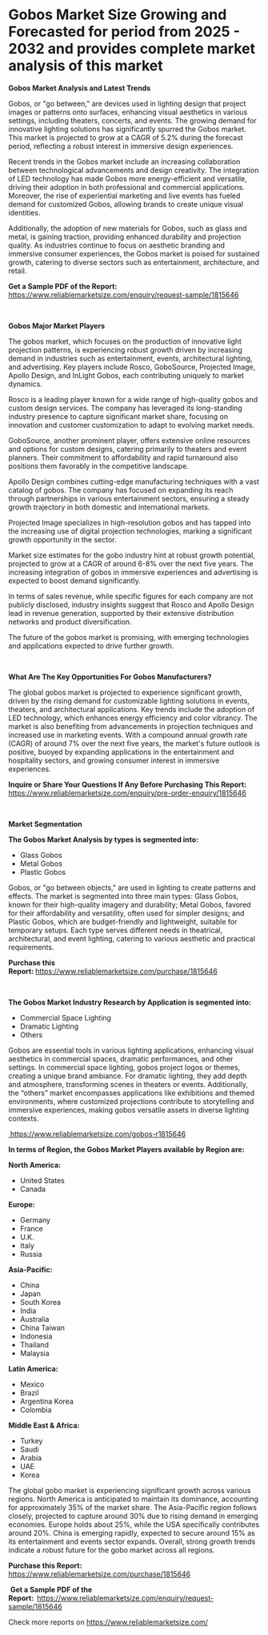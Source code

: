 <p><h1>Gobos Market Size Growing and Forecasted for period from 2025 - 2032 and provides complete market analysis of this market</h1></p><p><strong>Gobos Market Analysis and Latest Trends</strong></p>
<p><p>Gobos, or "go between," are devices used in lighting design that project images or patterns onto surfaces, enhancing visual aesthetics in various settings, including theaters, concerts, and events. The growing demand for innovative lighting solutions has significantly spurred the Gobos market. This market is projected to grow at a CAGR of 5.2% during the forecast period, reflecting a robust interest in immersive design experiences.</p><p>Recent trends in the Gobos market include an increasing collaboration between technological advancements and design creativity. The integration of LED technology has made Gobos more energy-efficient and versatile, driving their adoption in both professional and commercial applications. Moreover, the rise of experiential marketing and live events has fueled demand for customized Gobos, allowing brands to create unique visual identities. </p><p>Additionally, the adoption of new materials for Gobos, such as glass and metal, is gaining traction, providing enhanced durability and projection quality. As industries continue to focus on aesthetic branding and immersive consumer experiences, the Gobos market is poised for sustained growth, catering to diverse sectors such as entertainment, architecture, and retail.</p></p>
<p><strong>Get a Sample PDF of the Report:&nbsp;</strong> <a href="https://www.reliablemarketsize.com/enquiry/request-sample/1815646?utm_campaign=2316&utm_medium=2&utm_source=Github&utm_content=ia&utm_term=07022025&utm_id=gobos">https://www.reliablemarketsize.com/enquiry/request-sample/1815646</a></p>
<p>&nbsp;</p>
<p><strong>Gobos Major Market Players</strong></p>
<p><p>The gobos market, which focuses on the production of innovative light projection patterns, is experiencing robust growth driven by increasing demand in industries such as entertainment, events, architectural lighting, and advertising. Key players include Rosco, GoboSource, Projected Image, Apollo Design, and InLight Gobos, each contributing uniquely to market dynamics.</p><p>Rosco is a leading player known for a wide range of high-quality gobos and custom design services. The company has leveraged its long-standing industry presence to capture significant market share, focusing on innovation and customer customization to adapt to evolving market needs.</p><p>GoboSource, another prominent player, offers extensive online resources and options for custom designs, catering primarily to theaters and event planners. Their commitment to affordability and rapid turnaround also positions them favorably in the competitive landscape.</p><p>Apollo Design combines cutting-edge manufacturing techniques with a vast catalog of gobos. The company has focused on expanding its reach through partnerships in various entertainment sectors, ensuring a steady growth trajectory in both domestic and international markets.</p><p>Projected Image specializes in high-resolution gobos and has tapped into the increasing use of digital projection technologies, marking a significant growth opportunity in the sector.</p><p>Market size estimates for the gobo industry hint at robust growth potential, projected to grow at a CAGR of around 6-8% over the next five years. The increasing integration of gobos in immersive experiences and advertising is expected to boost demand significantly.</p><p>In terms of sales revenue, while specific figures for each company are not publicly disclosed, industry insights suggest that Rosco and Apollo Design lead in revenue generation, supported by their extensive distribution networks and product diversification.</p><p>The future of the gobos market is promising, with emerging technologies and applications expected to drive further growth.</p></p>
<p>&nbsp;</p>
<p><strong>What Are The Key Opportunities For Gobos Manufacturers?</strong></p>
<p><p>The global gobos market is projected to experience significant growth, driven by the rising demand for customizable lighting solutions in events, theaters, and architectural applications. Key trends include the adoption of LED technology, which enhances energy efficiency and color vibrancy. The market is also benefiting from advancements in projection techniques and increased use in marketing events. With a compound annual growth rate (CAGR) of around 7% over the next five years, the market's future outlook is positive, buoyed by expanding applications in the entertainment and hospitality sectors, and growing consumer interest in immersive experiences.</p></p>
<p><strong>Inquire or Share Your Questions If Any Before Purchasing This Report:</strong> <a href="https://www.reliablemarketsize.com/enquiry/pre-order-enquiry/1815646?utm_campaign=2316&utm_medium=2&utm_source=Github&utm_content=ia&utm_term=07022025&utm_id=gobos">https://www.reliablemarketsize.com/enquiry/pre-order-enquiry/1815646</a></p>
<p>&nbsp;</p>
<p><strong>Market Segmentation</strong></p>
<p><strong>The Gobos Market Analysis by types is segmented into:</strong></p>
<p><ul><li>Glass Gobos</li><li>Metal Gobos</li><li>Plastic Gobos</li></ul></p>
<p><p>Gobos, or "go between objects," are used in lighting to create patterns and effects. The market is segmented into three main types: Glass Gobos, known for their high-quality imagery and durability; Metal Gobos, favored for their affordability and versatility, often used for simpler designs; and Plastic Gobos, which are budget-friendly and lightweight, suitable for temporary setups. Each type serves different needs in theatrical, architectural, and event lighting, catering to various aesthetic and practical requirements.</p></p>
<p><strong>Purchase this Report:&nbsp;</strong><a href="https://www.reliablemarketsize.com/purchase/1815646?utm_campaign=2316&utm_medium=2&utm_source=Github&utm_content=ia&utm_term=07022025&utm_id=gobos">https://www.reliablemarketsize.com/purchase/1815646</a></p>
<p>&nbsp;</p>
<p><strong>The Gobos Market Industry Research by Application is segmented into:</strong></p>
<p><ul><li>Commercial Space Lighting</li><li>Dramatic Lighting</li><li>Others</li></ul></p>
<p><p>Gobos are essential tools in various lighting applications, enhancing visual aesthetics in commercial spaces, dramatic performances, and other settings. In commercial space lighting, gobos project logos or themes, creating a unique brand ambiance. For dramatic lighting, they add depth and atmosphere, transforming scenes in theaters or events. Additionally, the “others” market encompasses applications like exhibitions and themed environments, where customized projections contribute to storytelling and immersive experiences, making gobos versatile assets in diverse lighting contexts.</p></p>
<p><a href="https://www.reliablemarketsize.com/gobos-r1815646?utm_campaign=2316&utm_medium=2&utm_source=Github&utm_content=ia&utm_term=07022025&utm_id=gobos">&nbsp;https://www.reliablemarketsize.com/gobos-r1815646</a></p>
<p><strong>In terms of Region, the Gobos Market Players available by Region are:</strong></p>
<p>
    <p> <strong> North America: </strong>
        <ul>
            <li>United States</li>
            <li>Canada</li>
        </ul>
        </p> 
    <p> <strong> Europe: </strong>
        <ul>
            <li>Germany</li>
            <li>France</li>
            <li>U.K.</li>
            <li>Italy</li>
            <li>Russia</li>
        </ul>
        </p> 
    <p> <strong> Asia-Pacific: </strong>
        <ul>
            <li>China</li>
            <li>Japan</li>
            <li>South Korea</li>
            <li>India</li>
            <li>Australia</li>
            <li>China Taiwan</li>
            <li>Indonesia</li>
            <li>Thailand</li>
            <li>Malaysia</li>
        </ul>
        </p> 
    <p> <strong> Latin America: </strong>
        <ul>
            <li>Mexico</li>
            <li>Brazil</li>
            <li>Argentina Korea</li>
            <li>Colombia</li>
        </ul>
        </p> 
    <p> <strong> Middle East & Africa: </strong>
        <ul>
            <li>Turkey</li>
            <li>Saudi</li>
            <li>Arabia</li>
            <li>UAE</li>
            <li>Korea</li>
        </ul>
    </p>
    </p>
<p><p>The global gobo market is experiencing significant growth across various regions. North America is anticipated to maintain its dominance, accounting for approximately 35% of the market share. The Asia-Pacific region follows closely, projected to capture around 30% due to rising demand in emerging economies. Europe holds about 25%, while the USA specifically contributes around 20%. China is emerging rapidly, expected to secure around 15% as its entertainment and events sector expands. Overall, strong growth trends indicate a robust future for the gobo market across all regions.</p></p>
<p><strong>Purchase this Report: </strong><a href="https://www.reliablemarketsize.com/purchase/1815646?utm_campaign=2316&utm_medium=2&utm_source=Github&utm_content=ia&utm_term=07022025&utm_id=gobos">https://www.reliablemarketsize.com/purchase/1815646</a></p>
<p>&nbsp;<strong>Get a Sample PDF of the Report:&nbsp;&nbsp;</strong><a href="https://www.reliablemarketsize.com/enquiry/request-sample/1815646?utm_campaign=2316&utm_medium=2&utm_source=Github&utm_content=ia&utm_term=07022025&utm_id=gobos">https://www.reliablemarketsize.com/enquiry/request-sample/1815646</a></p>
<p><strong></strong></p>
<p>Check more reports on <a href="https://www.reliablemarketsize.com/?utm_campaign=2316&utm_medium=2&utm_source=Github&utm_content=ia&utm_term=07022025&utm_id=gobos">https://www.reliablemarketsize.com/</a></p>